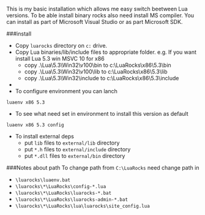 This is my basic installation which allows me easy switch beetween Lua versions.
To be able install binary rocks also need install MS compiler.
You can install as part of Microsoft Visual Studio or as part Microsoft SDK.

###install
 * Copy `luarocks` directory on `c:` drive.
 * Copy Lua binaries/lib/include files to appropriate folder.
    e.g. If you want install Lua 5.3 win MSVC 10 for x86
     - copy .\Lua\5.3\Win32\v100\bin to c:\LuaRocks\x86\5.3\bin
     - copy .\Lua\5.3\Win32\v100\lib to c:\LuaRocks\x86\5.3\lib
     - copy .\Lua\5.3\Win32\include to c:\LuaRocks\x86\5.3\include
 * 
 * To configure environment you can lanch 
  ```
  luaenv x86 5.3
  ```
 * To see what need set in environment to install this version as default
  ```
  luaenv x86 5.3 config
  ```
 * To install external deps
   - put `lib` files to `external/lib` directory
   - put `*.h` files to `external/include` directory
   - put `*.dll` files to `external/bin` directory

###Notes about path
  To change path from `C:\LuaRocks` need change path in
  * `\luarocks\luaenv.bat`
  * `\luarocks\*\LuaRocks\config-*.lua`
  * `\luarocks\*\LuaRocks\luarocks-*.bat`
  * `\luarocks\*\LuaRocks\luarocks-admin-*.bat`
  * `\luarocks\*\LuaRocks\lua\luarocks\site_config.lua`
